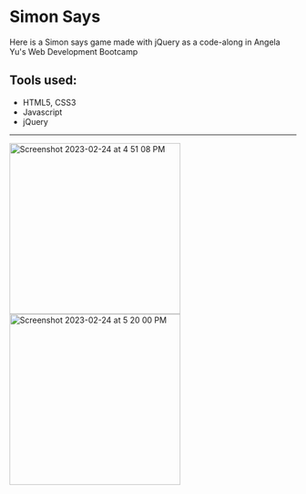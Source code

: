 <h1> Simon Says </h1>
​
Here is a Simon says game made with jQuery as a code-along in Angela Yu's Web Development Bootcamp
<h2>Tools used:</h2>
<ul>
  <li>HTML5, CSS3</li>
  <li>Javascript</li>
  <li>jQuery</li>
</ul>

<hr margin-bottom="40px" />

<img height="300" alt="Screenshot 2023-02-24 at 4 51 08 PM" src="https://user-images.githubusercontent.com/98196156/221140650-d1a04e2d-0830-4eb4-b593-c9d0d5a33f29.png">

<img height="300" alt="Screenshot 2023-02-24 at 5 20 00 PM" src="https://user-images.githubusercontent.com/98196156/221140658-576e0fe2-a995-466c-a86e-ccd78964974f.png">
